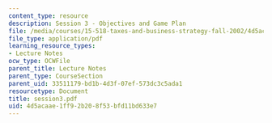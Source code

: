 ```yaml
---
content_type: resource
description: Session 3 - Objectives and Game Plan
file: /media/courses/15-518-taxes-and-business-strategy-fall-2002/4d5acaae1ff92b208f53bfd11bd633e7_session3.pdf
file_type: application/pdf
learning_resource_types:
- Lecture Notes
ocw_type: OCWFile
parent_title: Lecture Notes
parent_type: CourseSection
parent_uid: 33511179-bd1b-4d3f-07ef-573dc3c5ada1
resourcetype: Document
title: session3.pdf
uid: 4d5acaae-1ff9-2b20-8f53-bfd11bd633e7
---
```


